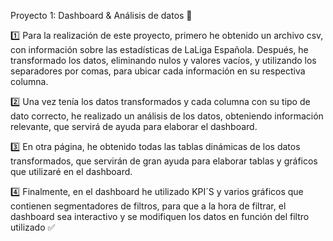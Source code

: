Proyecto 1: Dashboard & Análisis de datos 🚀

1️⃣ Para la realización de este proyecto, primero he obtenido un archivo csv, con información sobre
las estadísticas de LaLiga Española. Después, he transformado los datos, eliminando nulos y valores vacíos,
y utilizando los separadores por comas, para ubicar cada información en su respectiva columna.

2️⃣ Una vez tenía los datos transformados y cada columna con su tipo de dato correcto, he realizado
un análisis de los datos, obteniendo información relevante, que servirá de ayuda para elaborar el dashboard.

3️⃣ En otra página, he obtenido todas las tablas dinámicas de los datos transformados, que servirán de gran ayuda
para elaborar tablas y gráficos que utilizaré en el dashboard.

4️⃣ Finalmente, en el dashboard he utilizado KPI´S y varios gráficos que contienen segmentadores de filtros,
para que a la hora de filtrar, el dashboard sea interactivo y se modifiquen los datos en función del filtro utilizado ✅
